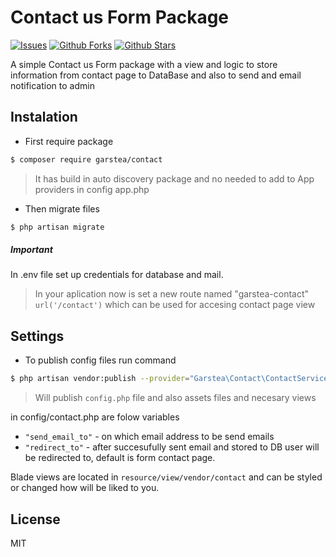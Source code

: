 # Contact us Form Package
[![Issues](https://img.shields.io/github/issues/garsteaa/laravel-test-pkg)](https://github.com/garsteaa/laravel-test-pkg)
[![Github Forks](https://img.shields.io/github/forks/garsteaa/laravel-test-pkg)](https://github.com/garsteaa/laravel-test-pkg/network/members)
[![Github Stars](https://img.shields.io/github/stars/garsteaa/laravel-test-pkg)](https://github.com/garsteaa/laravel-test-pkg/stargazers)

A simple Contact us Form package with a view and logic to store information from contact page to DataBase and also to send and email notification to admin

## Instalation
- First require package
```sh
$ composer require garstea/contact
```

>It has build in auto discovery package and no needed to add to App providers in config app.php

- Then migrate files
``` sh
$ php artisan migrate
```

##### Important
In .env file set up credentials for database and mail.

>In your aplication now is set a new route named "garstea-contact"
```url('/contact')``` which can be used for accesing contact page view

## Settings
- To publish config files run command

```sh
$ php artisan vendor:publish --provider="Garstea\Contact\ContactServiceProvider"
```

>Will publish `config.php` file and also assets files and necesary views

in config/contact.php are folow variables

- ``` "send_email_to" ``` - on which email address to be send emails
- ``` "redirect_to" ``` - after succesufully sent email and stored to DB user will be redirected to, default is form contact page.

Blade views are located in `resource/view/vendor/contact` and can be styled or changed how will be liked to you.



License
----

MIT
